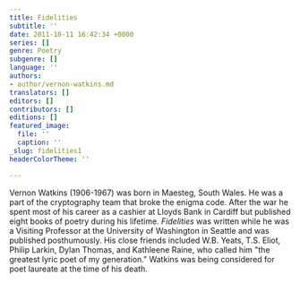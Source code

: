 ```yaml
---
title: Fidelities
subtitle: ''
date: 2011-10-11 16:42:34 +0000
series: []
genre: Poetry
subgenre: []
language: ''
authors:
- author/vernon-watkins.md
translators: []
editors: []
contributors: []
editions: []
featured_image:
  file: ''
  caption: ''
_slug: fidelities1
headerColorTheme: ''

---
```

Vernon Watkins (1906-1967) was born in Maesteg, South Wales. He was a part of the cryptography team that broke the enigma code. After the war he spent most of his career as a cashier at Lloyds Bank in Cardiff but published eight books of poetry during his lifetime. _Fidelities_ was written while he was a Visiting Professor at the University of Washington in Seattle and was published posthumously. His close friends included W.B. Yeats, T.S. Eliot, Philip Larkin, Dylan Thomas, and Kathleene Raine, who called him "the greatest lyric poet of my generation." Watkins was being considered for poet laureate at the time of his death.

